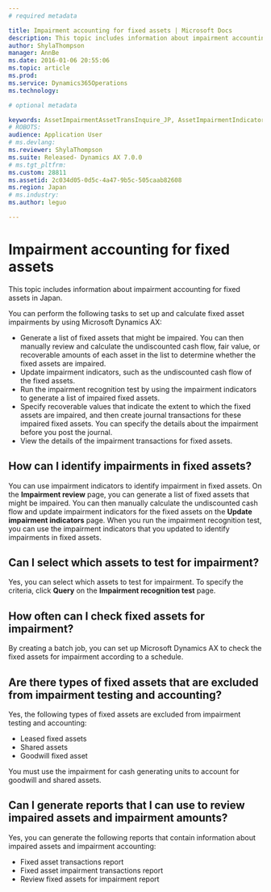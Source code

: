 ```yaml
---
# required metadata

title: Impairment accounting for fixed assets | Microsoft Docs
description: This topic includes information about impairment accounting for fixed assets in Japan.
author: ShylaThompson
manager: AnnBe
ms.date: 2016-01-06 20:55:06
ms.topic: article
ms.prod: 
ms.service: Dynamics365Operations
ms.technology: 

# optional metadata

keywords: AssetImpairmentAssetTransInquire_JP, AssetImpairmentIndicator_JP, AssetImpairmentManageTestResult_JP
# ROBOTS: 
audience: Application User
# ms.devlang: 
ms.reviewer: ShylaThompson
ms.suite: Released- Dynamics AX 7.0.0
# ms.tgt_pltfrm: 
ms.custom: 28811
ms.assetid: 2c034d05-0d5c-4a47-9b5c-505caab82608
ms.region: Japan
# ms.industry: 
ms.author: leguo

---
```


# Impairment accounting for fixed assets

This topic includes information about impairment accounting for fixed assets in Japan.

You can perform the following tasks to set up and calculate fixed asset impairments by using Microsoft Dynamics AX:

-   Generate a list of fixed assets that might be impaired. You can then manually review and calculate the undiscounted cash flow, fair value, or recoverable amounts of each asset in the list to determine whether the fixed assets are impaired.
-   Update impairment indicators, such as the undiscounted cash flow of the fixed assets.
-   Run the impairment recognition test by using the impairment indicators to generate a list of impaired fixed assets.
-   Specify recoverable values that indicate the extent to which the fixed assets are impaired, and then create journal transactions for these impaired fixed assets. You can specify the details about the impairment before you post the journal.
-   View the details of the impairment transactions for fixed assets.

## How can I identify impairments in fixed assets?
You can use impairment indicators to identify impairment in fixed assets. On the **Impairment review** page, you can generate a list of fixed assets that might be impaired. You can then manually calculate the undiscounted cash flow and update impairment indicators for the fixed assets on the **Update impairment indicators** page. When you run the impairment recognition test, you can use the impairment indicators that you updated to identify impairments in fixed assets.

## Can I select which assets to test for impairment?
Yes, you can select which assets to test for impairment. To specify the criteria, click **Query** on the **Impairment recognition test** page.

## How often can I check fixed assets for impairment?
By creating a batch job, you can set up Microsoft Dynamics AX to check the fixed assets for impairment according to a schedule.

## Are there types of fixed assets that are excluded from impairment testing and accounting?
Yes, the following types of fixed assets are excluded from impairment testing and accounting:

-   Leased fixed assets
-   Shared assets
-   Goodwill fixed asset

You must use the impairment for cash generating units to account for goodwill and shared assets.

## Can I generate reports that I can use to review impaired assets and impairment amounts?
Yes, you can generate the following reports that contain information about impaired assets and impairment accounting:

-   Fixed asset transactions report
-   Fixed asset impairment transactions report
-   Review fixed assets for impairment report


